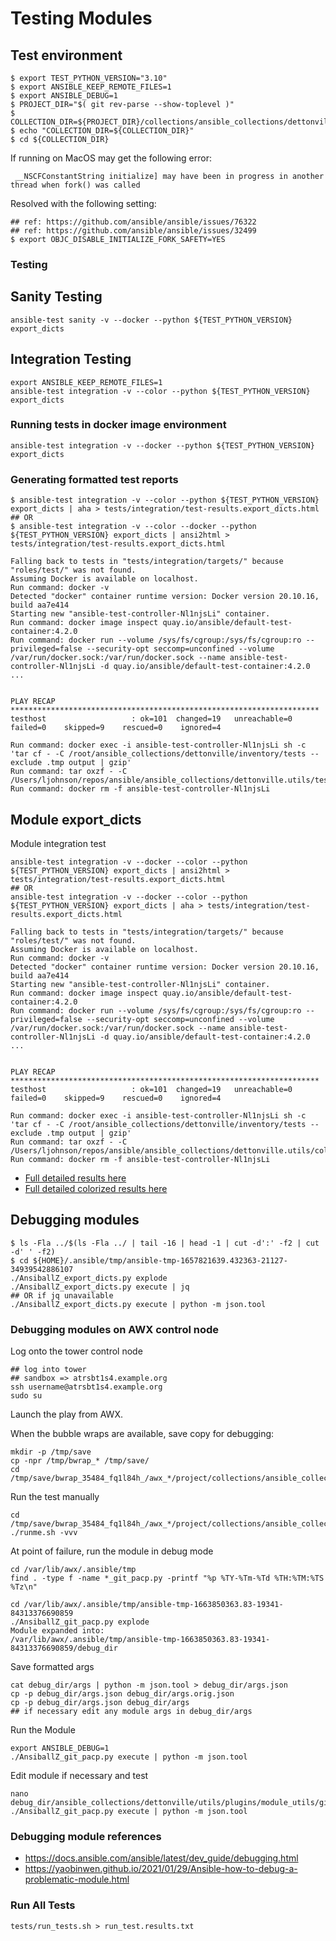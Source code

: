 
# Testing Modules

## Test environment

```shell
$ export TEST_PYTHON_VERSION="3.10"
$ export ANSIBLE_KEEP_REMOTE_FILES=1
$ export ANSIBLE_DEBUG=1
$ PROJECT_DIR="$( git rev-parse --show-toplevel )"
$ COLLECTION_DIR=${PROJECT_DIR}/collections/ansible_collections/dettonville/utils
$ echo "COLLECTION_DIR=${COLLECTION_DIR}"
$ cd ${COLLECTION_DIR}
```


If running on MacOS may get the following error:
```output
 __NSCFConstantString initialize] may have been in progress in another thread when fork() was called

```

Resolved with the following setting:
```shell
## ref: https://github.com/ansible/ansible/issues/76322
## ref: https://github.com/ansible/ansible/issues/32499
$ export OBJC_DISABLE_INITIALIZE_FORK_SAFETY=YES
```

### Testing

## Sanity Testing

```shell
ansible-test sanity -v --docker --python ${TEST_PYTHON_VERSION} export_dicts

```

## Integration Testing

```shell
export ANSIBLE_KEEP_REMOTE_FILES=1
ansible-test integration -v --color --python ${TEST_PYTHON_VERSION} export_dicts
```

### Running tests in docker image environment
```shell
ansible-test integration -v --docker --python ${TEST_PYTHON_VERSION} export_dicts
```

### Generating formatted test reports

```shell
$ ansible-test integration -v --color --python ${TEST_PYTHON_VERSION} export_dicts | aha > tests/integration/test-results.export_dicts.html
## OR
$ ansible-test integration -v --color --docker --python ${TEST_PYTHON_VERSION} export_dicts | ansi2html > tests/integration/test-results.export_dicts.html

Falling back to tests in "tests/integration/targets/" because "roles/test/" was not found.
Assuming Docker is available on localhost.
Run command: docker -v
Detected "docker" container runtime version: Docker version 20.10.16, build aa7e414
Starting new "ansible-test-controller-Nl1njsLi" container.
Run command: docker image inspect quay.io/ansible/default-test-container:4.2.0
Run command: docker run --volume /sys/fs/cgroup:/sys/fs/cgroup:ro --privileged=false --security-opt seccomp=unconfined --volume /var/run/docker.sock:/var/run/docker.sock --name ansible-test-controller-Nl1njsLi -d quay.io/ansible/default-test-container:4.2.0
...


PLAY RECAP *********************************************************************
testhost                   : ok=101  changed=19   unreachable=0    failed=0    skipped=9    rescued=0    ignored=4   

Run command: docker exec -i ansible-test-controller-Nl1njsLi sh -c 'tar cf - -C /root/ansible_collections/dettonville/inventory/tests --exclude .tmp output | gzip'
Run command: tar oxzf - -C /Users/ljohnson/repos/ansible/ansible_collections/dettonville.utils/tests
Run command: docker rm -f ansible-test-controller-Nl1njsLi

```

## Module export_dicts

Module integration test

```shell
ansible-test integration -v --docker --color --python ${TEST_PYTHON_VERSION} export_dicts | ansi2html > tests/integration/test-results.export_dicts.html
## OR
ansible-test integration -v --docker --color --python ${TEST_PYTHON_VERSION} export_dicts | aha > tests/integration/test-results.export_dicts.html

Falling back to tests in "tests/integration/targets/" because "roles/test/" was not found.
Assuming Docker is available on localhost.
Run command: docker -v
Detected "docker" container runtime version: Docker version 20.10.16, build aa7e414
Starting new "ansible-test-controller-Nl1njsLi" container.
Run command: docker image inspect quay.io/ansible/default-test-container:4.2.0
Run command: docker run --volume /sys/fs/cgroup:/sys/fs/cgroup:ro --privileged=false --security-opt seccomp=unconfined --volume /var/run/docker.sock:/var/run/docker.sock --name ansible-test-controller-Nl1njsLi -d quay.io/ansible/default-test-container:4.2.0
...


PLAY RECAP *********************************************************************
testhost                   : ok=101  changed=19   unreachable=0    failed=0    skipped=9    rescued=0    ignored=4   

Run command: docker exec -i ansible-test-controller-Nl1njsLi sh -c 'tar cf - -C /root/ansible_collections/dettonville/inventory/tests --exclude .tmp output | gzip'
Run command: tar oxzf - -C /Users/ljohnson/repos/ansible/ansible_collections/dettonville.utils/collections/ansible_collections/dettonville/inventory/tests
Run command: docker rm -f ansible-test-controller-Nl1njsLi

```

* [Full detailed results here](./test-results.export_dicts.md)
* [Full detailed colorized results here](./test-results.export_dicts.pdf)


## Debugging modules

```shell
$ ls -Fla ../$(ls -Fla ../ | tail -16 | head -1 | cut -d':' -f2 | cut -d' ' -f2)
$ cd ${HOME}/.ansible/tmp/ansible-tmp-1657821639.432363-21127-34939542886107
./AnsiballZ_export_dicts.py explode
./AnsiballZ_export_dicts.py execute | jq
## OR if jq unavailable
./AnsiballZ_export_dicts.py execute | python -m json.tool
```

### Debugging modules on AWX control node

Log onto the tower control node 

```shell
## log into tower
## sandbox => atrsbt1s4.example.org
ssh username@atrsbt1s4.example.org
sudo su
```

Launch the play from AWX.

When the bubble wraps are available, save copy for debugging:
```shell
mkdir -p /tmp/save
cp -npr /tmp/bwrap_* /tmp/save/
cd /tmp/save/bwrap_35484_fq1l84h_/awx_*/project/collections/ansible_collections/dettonville/utils/tests/integration/targets
```

Run the test manually

```shell
cd /tmp/save/bwrap_35484_fq1l84h_/awx_*/project/collections/ansible_collections/dettonville/utils/tests/integration/targets
./runme.sh -vvv
```

At point of failure, run the module in debug mode
```shell
cd /var/lib/awx/.ansible/tmp
find . -type f -name *_git_pacp.py -printf "%p %TY-%Tm-%Td %TH:%TM:%TS %Tz\n"

cd /var/lib/awx/.ansible/tmp/ansible-tmp-1663850363.83-19341-84313376690859
./AnsiballZ_git_pacp.py explode
Module expanded into:
/var/lib/awx/.ansible/tmp/ansible-tmp-1663850363.83-19341-84313376690859/debug_dir

```

Save formatted args

```shell
cat debug_dir/args | python -m json.tool > debug_dir/args.json
cp -p debug_dir/args.json debug_dir/args.orig.json
cp -p debug_dir/args.json debug_dir/args
## if necessary edit any module args in debug_dir/args
```

Run the Module

```shell
export ANSIBLE_DEBUG=1
./AnsiballZ_git_pacp.py execute | python -m json.tool

```

Edit module if necessary and test

```shell
nano debug_dir/ansible_collections/dettonville/utils/plugins/module_utils/git_actions.py
./AnsiballZ_git_pacp.py execute | python -m json.tool

```

### Debugging module references

* https://docs.ansible.com/ansible/latest/dev_guide/debugging.html
* https://yaobinwen.github.io/2021/01/29/Ansible-how-to-debug-a-problematic-module.html

### Run All Tests

```shell
tests/run_tests.sh > run_test.results.txt

```
